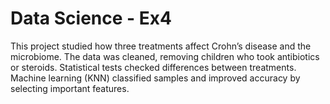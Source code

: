 # Data Science - Ex4

This project studied how three treatments affect Crohn’s disease and the microbiome. The data was cleaned, removing children who took antibiotics or steroids. Statistical tests checked differences between treatments. Machine learning (KNN) classified samples and improved accuracy by selecting important features.

